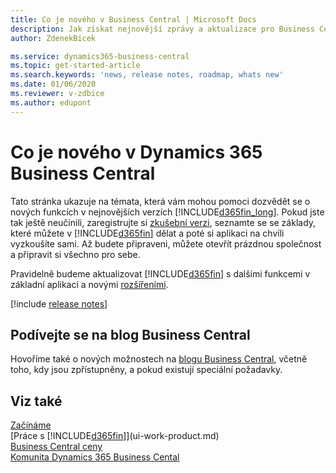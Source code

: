 ```yaml
---
title: Co je nového v Business Central | Microsoft Docs
description: Jak získat nejnovější zprávy a aktualizace pro Business Central.
author: ZdenekBicek

ms.service: dynamics365-business-central
ms.topic: get-started-article
ms.search.keywords: 'news, release notes, roadmap, whats new'
ms.date: 01/06/2020
ms.reviewer: v-zdbice
ms.author: edupont
---
```

# Co je nového v Dynamics 365 Business Central

Tato stránka ukazuje na témata, která vám mohou pomoci dozvědět se o nových funkcích v nejnovějších verzích [!INCLUDE[d365fin_long](includes/d365fin_long_md.md)]. Pokud jste tak ještě neučinili, zaregistrujte si [zkušební verzi](https://trials.dynamics.com/), seznamte se se základy, které můžete v [!INCLUDE[d365fin](includes/d365fin_md.md)] dělat a poté si aplikaci na chvíli vyzkoušíte sami. Až budete připraveni, můžete otevřít prázdnou společnost a připravit si všechno pro sebe.  

Pravidelně budeme aktualizovat [!INCLUDE[d365fin](includes/d365fin_md.md)] s dalšími funkcemi v základní aplikaci a novými [rozšířeními](ui-extensions.md).  

[!include [release notes](includes/release-notes.md)]

## Podívejte se na blog Business Central

Hovoříme také o nových možnostech na [blogu Business Central](https://community.dynamics.com/business/b/financials/), včetně toho, kdy jsou zpřístupněny, a pokud existují speciální požadavky.  

## Viz také

[Začínáme](product-get-started.md)  
[Práce s [!INCLUDE[d365fin](includes/d365fin_md.md)]](ui-work-product.md)  
[Business Central ceny](https://dynamics.microsoft.com/en-us/business-central/overview/#pricing)  
[Komunita Dynamics 365 Business Cental](https://community.dynamics.com/business/)  

